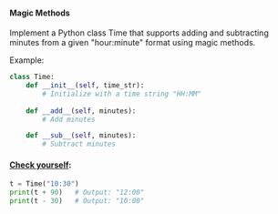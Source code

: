 #### Magic Methods

Implement a Python class Time that supports adding and subtracting minutes 
from a given "hour:minute" format using magic methods.

Example:
```python
class Time:
    def __init__(self, time_str):
        # Initialize with a time string "HH:MM"
    
    def __add__(self, minutes):
        # Add minutes

    def __sub__(self, minutes):
        # Subtract minutes
```

#### <u>Check yourself</u>:
```python
t = Time("10:30")
print(t + 90)   # Output: "12:00"
print(t - 30)   # Output: "10:00"
```